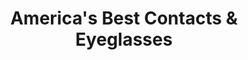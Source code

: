 ---
title: "America's Best Contacts & Eyeglasses"
url: /pasadena/americas-best-contacts-and-eyeglasses/
shop: optician
---